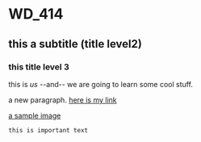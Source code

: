 # WD_414
## this a subtitle (title level2)
### this title level 3
this is *us*  --and-- we are going to learn some cool stuff.

a new paragraph. [here is my link](https://google.com)

[a sample image](./images/git-logo.png)

`this is important text`